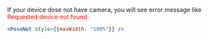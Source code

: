 If your device dose not have camera, you will see error message like  
<font color="red">Requested device not found</font>

```jsx
<PoseNet style={{maxWidth: "100%"}} />
```
